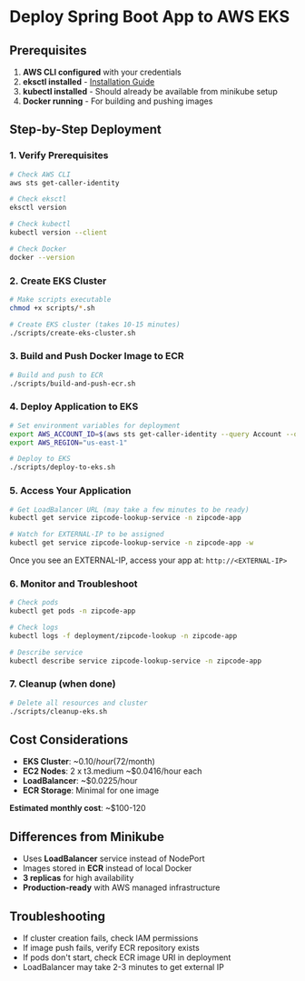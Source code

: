# Deploy Spring Boot App to AWS EKS

## Prerequisites

1. **AWS CLI configured** with your credentials
2. **eksctl installed** - [Installation Guide](https://eksctl.io/installation/)
3. **kubectl installed** - Should already be available from minikube setup
4. **Docker running** - For building and pushing images

## Step-by-Step Deployment

### 1. Verify Prerequisites

```bash
# Check AWS CLI
aws sts get-caller-identity

# Check eksctl
eksctl version

# Check kubectl
kubectl version --client

# Check Docker
docker --version
```

### 2. Create EKS Cluster

```bash
# Make scripts executable
chmod +x scripts/*.sh

# Create EKS cluster (takes 10-15 minutes)
./scripts/create-eks-cluster.sh
```

### 3. Build and Push Docker Image to ECR

```bash
# Build and push to ECR
./scripts/build-and-push-ecr.sh
```

### 4. Deploy Application to EKS

```bash
# Set environment variables for deployment
export AWS_ACCOUNT_ID=$(aws sts get-caller-identity --query Account --output text)
export AWS_REGION="us-east-1"

# Deploy to EKS
./scripts/deploy-to-eks.sh
```

### 5. Access Your Application

```bash
# Get LoadBalancer URL (may take a few minutes to be ready)
kubectl get service zipcode-lookup-service -n zipcode-app

# Watch for EXTERNAL-IP to be assigned
kubectl get service zipcode-lookup-service -n zipcode-app -w
```

Once you see an EXTERNAL-IP, access your app at: `http://<EXTERNAL-IP>`

### 6. Monitor and Troubleshoot

```bash
# Check pods
kubectl get pods -n zipcode-app

# Check logs
kubectl logs -f deployment/zipcode-lookup -n zipcode-app

# Describe service
kubectl describe service zipcode-lookup-service -n zipcode-app
```

### 7. Cleanup (when done)

```bash
# Delete all resources and cluster
./scripts/cleanup-eks.sh
```

## Cost Considerations

- **EKS Cluster**: ~$0.10/hour ($72/month)
- **EC2 Nodes**: 2 x t3.medium ~$0.0416/hour each
- **LoadBalancer**: ~$0.0225/hour
- **ECR Storage**: Minimal for one image

**Estimated monthly cost**: ~$100-120

## Differences from Minikube

- Uses **LoadBalancer** service instead of NodePort
- Images stored in **ECR** instead of local Docker
- **3 replicas** for high availability
- **Production-ready** with AWS managed infrastructure

## Troubleshooting

- If cluster creation fails, check IAM permissions
- If image push fails, verify ECR repository exists
- If pods don't start, check ECR image URI in deployment
- LoadBalancer may take 2-3 minutes to get external IP